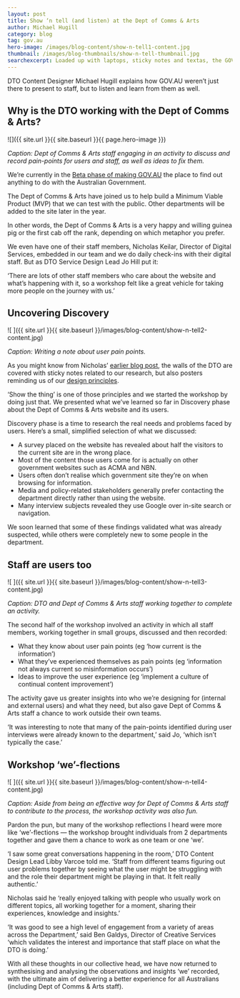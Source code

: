 ```yaml
---
layout: post
title: Show ‘n tell (and listen) at the Dept of Comms & Arts
author: Michael Hugill
category: blog
tag: gov.au
hero-image: /images/blog-content/show-n-tell1-content.jpg
thumbnail: /images/blog-thumbnails/show-n-tell-thumbnail.jpg
searchexcerpt: Loaded up with laptops, sticky notes and textas, the GOV.AU team visited the Department of Communications and Arts (Dept of Comms & Arts) last week for a research workshop with their staff. 
---
```


DTO Content Designer Michael Hugill explains how GOV.AU weren’t just there to present to staff, but to listen and learn from them as well.

## Why is the DTO working with the Dept of Comms & Arts?

![]({{ site.url }}{{ site.baseurl }}{{ page.hero-image }})

*Caption: Dept of Comms & Arts staff engaging in an activity to discuss and record pain-points for users and staff, as well as ideas to fix them.*

We’re currently in the [Beta phase of making GOV.AU](https://www.dto.gov.au/blog/govau-beta-now-underway/) the place to find out anything to do with the Australian Government. 

The Dept of Comms & Arts have joined us to help build a Minimum Viable Product (MVP) that we can test with the public. Other departments will be added to the site later in the year.

In other words, the Dept of Comms & Arts is a very happy and willing guinea pig or the first cab off the rank, depending on which metaphor you prefer. 

We even have one of their staff members, Nicholas Keilar, Director of Digital Services, embedded in our team and we do daily check-ins with their digital staff. But as DTO Service Design Lead Jo Hill put it:

‘There are lots of other staff members who care about the website and what’s happening with it, so a workshop felt like a great vehicle for taking more people on the journey with us.’

## Uncovering Discovery

![ ]({{ site.url }}{{ site.baseurl }}/images/blog-content/show-n-tell2-content.jpg)

*Caption: Writing a note about user pain points.*

As you might know from Nicholas’ [earlier blog post](https://www.dto.gov.au/blog/govau-stickynotes/), the walls of the DTO are covered with sticky notes related to our research, but also posters reminding us of our [design principles](https://www.dto.gov.au/standard/design-principles/). 

‘Show the thing’ is one of those principles and we started the workshop by doing just that. We presented what we’ve learned so far in Discovery phase about the Dept of Comms & Arts website and its users.

Discovery phase is a time to research the real needs and problems faced by users. Here’s a small, simplified selection of what we discussed: 

* A survey placed on the website has revealed about half the visitors to the current site are in the wrong place.
* Most of the content those users come for is actually on other government websites such as ACMA and NBN.
* Users often don’t realise which government site they’re on when browsing for information.
* Media and policy-related stakeholders generally prefer contacting the department directly rather than using the website. 
* Many interview subjects revealed they use Google over in-site search or navigation.

We soon learned that some of these findings validated what was already suspected, while others were completely new to some people in the department. 

## Staff are users too

![ ]({{ site.url }}{{ site.baseurl }}/images/blog-content/show-n-tell3-content.jpg)

*Caption: DTO and Dept of Comms & Arts staff working together to complete an activity.* 

The second half of the workshop involved an activity in which all staff members, working together in small groups, discussed and then recorded:

* What they know about user pain points (eg ‘how current is the information’)
* What they’ve experienced themselves as pain points (eg ‘information not always current so misinformation occurs’)
* Ideas to improve the user experience (eg ‘implement a culture of continual content improvement’)

The activity gave us greater insights into who we’re designing for (internal and external users) and what they need, but also gave Dept of Comms & Arts staff a chance to work outside their own teams. 

‘It was interesting to note that many of the pain-points identified during user interviews were already known to the department,’ said Jo, ‘which isn’t typically the case.’

## Workshop ‘we’-flections

![ ]({{ site.url }}{{ site.baseurl }}/images/blog-content/show-n-tell4-content.jpg)

*Caption: Aside from being an effective way for Dept of Comms & Arts staff to contribute to the process, the workshop activity was also fun.*

Pardon the pun, but many of the workshop reflections I heard were more like ‘we’-flections — the workshop brought individuals from 2 departments together and gave them a chance to work as one team or one ‘we’.

‘I saw some great conversations happening in the room,’ DTO Content Design Lead Libby Varcoe told me. ‘Staff from different teams figuring out user problems together by seeing what the user might be struggling with and the role their department might be playing in that. It felt really authentic.’ 

Nicholas said he ‘really enjoyed talking with people who usually work on different topics, all working together for a moment, sharing their experiences, knowledge and insights.’

‘It was good to see a high level of engagement from a variety of areas across the Department,’ said Ben Galdys, Director of Creative Services ‘which validates the interest and importance that staff place on what the DTO is doing.’

With all these thoughts in our collective head, we have now returned to synthesising and analysing the observations and insights ‘we’ recorded, with the ultimate aim of delivering a better experience for all Australians (including Dept of Comms & Arts staff).

